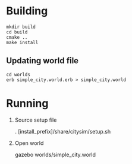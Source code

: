 # Building

    mkdir build
    cd build
    cmake ..
    make install

## Updating world file

    cd worlds
    erb simple_city.world.erb > simple_city.world


# Running

1. Source setup file

    . [install_prefix]/share/citysim/setup.sh

1. Open world

    gazebo worlds/simple_city.world


